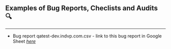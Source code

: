 ## Examples of Bug Reports, Checlists and Audits :mag:
***
- Bug report qatest-dev.indvp.com.csv - link to this bug report in Google Sheet [*here*](https://docs.google.com/spreadsheets/d/1sWk8B32RG5diNzpzu6VCQgtBgYGEs3i6ahz0MQvxp9w/edit?usp=sharing)
